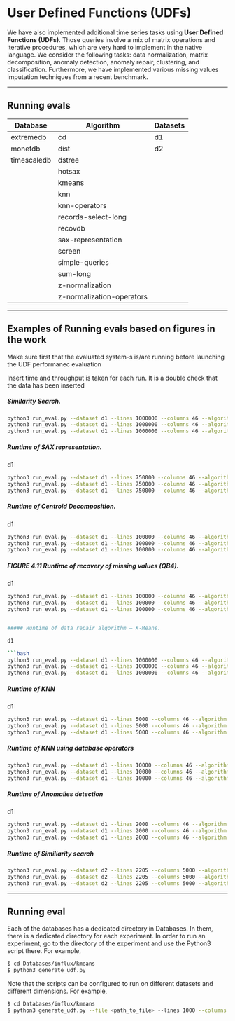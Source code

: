 # User Defined Functions (UDFs)

We have also implemented additional time series tasks using **User Defined Functions (UDFs)**. Those queries involve a mix of matrix operations and iterative procedures, which are very hard to implement in the native language. We consider the following tasks: data normalization, matrix decomposition, anomaly detection, anomaly repair, clustering, and classification. Furthermore, we have implemented various missing values imputation techniques from a recent benchmark.
___

## Running evals

| Database | Algorithm | Datasets |
| ------ | ------ | ------ |
| extremedb | cd| d1 |
| monetdb | dist | d2 |
| timescaledb | dstree |  |
|  | hotsax |  |
|  | kmeans | |
|  | knn | |
|  | knn-operators | |
|  | records-select-long | |
| | recovdb | |
| | sax-representation | |
| | screen | |
| | simple-queries | |
| | sum-long | |
| | z-normalization | |
| | z-normalization-operators | |

___
## Examples of Running evals based on figures in the work

Make sure first that the evaluated system-s is/are running before launching the UDF performanec evaluation

Insert time and throughput is taken for each run. It is a double check that the data has been inserted

##### Similarity Search.


```bash
python3 run_eval.py --dataset d1 --lines 1000000 --columns 46 --algorithm dist --database timescaledb
python3 run_eval.py --dataset d1 --lines 1000000 --columns 46 --algorithm dist --database monetdb
python3 run_eval.py --dataset d1 --lines 1000000 --columns 46 --algorithm dist --database extremedb
```

##### Runtime of SAX representation.

d1

```bash
python3 run_eval.py --dataset d1 --lines 750000 --columns 46 --algorithm sax-representation --database timescaledb
python3 run_eval.py --dataset d1 --lines 750000 --columns 46 --algorithm sax-representation --database monetdb
python3 run_eval.py --dataset d1 --lines 750000 --columns 46 --algorithm sax-representation --database extremedb
```



##### Runtime of Centroid Decomposition.

d1

```bash
python3 run_eval.py --dataset d1 --lines 100000 --columns 46 --algorithm cd --database timescaledb
python3 run_eval.py --dataset d1 --lines 100000 --columns 46 --algorithm cd --database monetdb
python3 run_eval.py --dataset d1 --lines 100000 --columns 46 --algorithm cd --database extremedb
```



##### FIGURE 4.11 Runtime of recovery of missing values (QB4).

d1

```bash
python3 run_eval.py --dataset d1 --lines 100000 --columns 46 --algorithm recovdb --database timescaledb
python3 run_eval.py --dataset d1 --lines 100000 --columns 46 --algorithm recovdb --database monetdb
python3 run_eval.py --dataset d1 --lines 100000 --columns 46 --algorithm recovdb --database extremedb


##### Runtime of data repair algorithm – K-Means.

d1

```bash
python3 run_eval.py --dataset d1 --lines 1000000 --columns 46 --algorithm kmeans --database timescaledb
python3 run_eval.py --dataset d1 --lines 1000000 --columns 46 --algorithm kmeans --database monetdb
python3 run_eval.py --dataset d1 --lines 1000000 --columns 46 --algorithm kmeans --database extremedb
```


##### Runtime  of KNN

d1

```bash
python3 run_eval.py --dataset d1 --lines 5000 --columns 46 --algorithm knn --database timescaledb
python3 run_eval.py --dataset d1 --lines 5000 --columns 46 --algorithm knn --database monetdb
python3 run_eval.py --dataset d1 --lines 5000 --columns 46 --algorithm knn --database extremedb
```


##### Runtime of KNN using database operators

```bash
python3 run_eval.py --dataset d1 --lines 10000 --columns 46 --algorithm knn-operators --database timescaledb
python3 run_eval.py --dataset d1 --lines 10000 --columns 46 --algorithm knn-operators --database monetdb
python3 run_eval.py --dataset d1 --lines 10000 --columns 46 --algorithm knn-operators --database extremedb
```

##### Runtime of Anomalies detection 

d1

```bash
python3 run_eval.py --dataset d1 --lines 2000 --columns 46 --algorithm hotsax --database timescaledb
python3 run_eval.py --dataset d1 --lines 2000 --columns 46 --algorithm hotsax --database monetdb
python3 run_eval.py --dataset d1 --lines 2000 --columns 46 --algorithm hotsax --database extremedb
```

##### Runtime of Similiarity search 

```bash
python3 run_eval.py --dataset d2 --lines 2205 --columns 5000 --algorithm hotsax --database timescaledb
python3 run_eval.py --dataset d2 --lines 2205 --columns 5000 --algorithm hotsax --database monetdb
python3 run_eval.py --dataset d2 --lines 2205 --columns 5000 --algorithm hotsax --database extremedb
```

___
## Running eval

Each of the databases has a dedicated directory in Databases. In them, there is a dedicated directory for each experiment. In order to run an experiment, go to the directory of the experiment and use the Python3 script there. For example,

```bash
$ cd Databases/influx/kmeans
$ python3 generate_udf.py
```

Note that the scripts can be configured to run on different datasets and different dimensions. For example,
```bash
$ cd Databases/influx/kmeans
$ python3 generate_udf.py --file <path_to_file> --lines 1000 --columns 50
```
